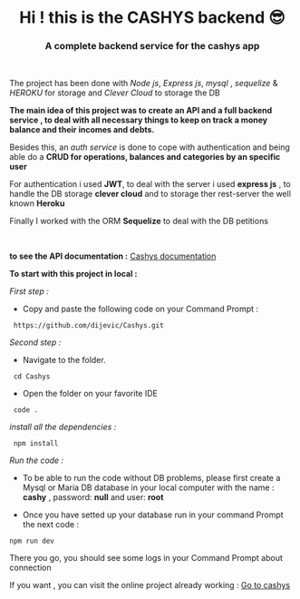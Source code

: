 <h1 align="center">Hi ! this is the CASHYS backend 😎 </h1>

<h3 color="#fff" align="center">A complete backend service for the cashys app </h3>

 <br/>

The project has been done with _Node js_, _Express js_, _mysql_ , _sequelize_ & _HEROKU_ for storage and _Clever Cloud_ to storage the DB

**The main idea of this project was to create an API and a full backend service , to deal with all necessary things to keep on track a money balance and their incomes and debts.**

Besides this, an _auth service_ is done to cope with authentication and being able do a **CRUD for operations, balances and categories by an specific user**</p>

For authentication i used **JWT**, to deal with the server i used **express js** , to handle the DB storage **clever cloud** and to storage ther rest-server the well known **Heroku**

Finally I worked with the ORM **Sequelize** to deal with the DB petitions

  <br/>

**to see the API documentation :**
[Cashys documentation](https://documenter.getpostman.com/view/12181072/UVyswbFu)

**To start with this project in local :**

_First step :_

- Copy and paste the following code on your Command Prompt :

```
 https://github.com/dijevic/Cashys.git
```

_Second step :_

- Navigate to the folder.

```
 cd Cashys
```

- Open the folder on your favorite IDE

```
 code .

```

_install all the dependencies :_

```
 npm install
```

_Run the code :_

- To be able to run the code without DB problems, please first create a Mysql or Maria DB database in your local computer with the name : **cashy** , password: **null** and user: **root**

- Once you have setted up your database run in your command Prompt the next code :

```
npm run dev
```

There you go, you should see some logs in your Command Prompt about connection

If you want , you can visit the online project already working :
[Go to cashys](https://cashys.netlify.app/)
